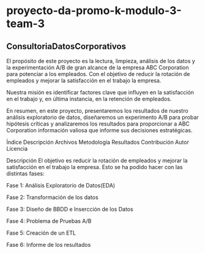 # proyecto-da-promo-k-modulo-3-team-3

## ConsultoriaDatosCorporativos
El propósito de este proyecto es la lectura, limpieza, análisis de los datos y la experimentación A/B de gran alcance de la empresa ABC Corporation para potenciar a los empleados. Con el objetivo de reducir la rotación de empleados y mejorar la satisfacción en el trabajo la empresa.

Nuestra misión es identificar factores clave que influyen en la satisfacción en el trabajo y, en última instancia, en la retención de empleados.

En resumen, en este proyecto, presentaremos los resultados de nuestro análisis exploratorio de datos, diseñaremos un experimento A/B para probar hipótesis críticas y analizaremos los resultados para proporcionar a ABC Corporation información valiosa que informe sus decisiones estratégicas.

Índice
Descripción
Archivos
Metodología
Resultados
Contribución
Autor
Licencia

Descripción
El objetivo es reducir la rotación de empleados y mejorar la satisfacción en el trabajo la empresa. Esto se ha podido hacer con las distintas fases:

Fase 1: Análisis Exploratorio de Datos(EDA)

Fase 2: Transformación de los datos

Fase 3: Diseño de BBDD e Insercción de los Datos

Fase 4: Problema de Pruebas A/B

Fase 5: Creación de un ETL

Fase 6: Informe de los resultados




